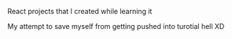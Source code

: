 <p>React projects that I created while learning it</p>
<p>My attempt to save myself from getting pushed into turotial hell XD</p>